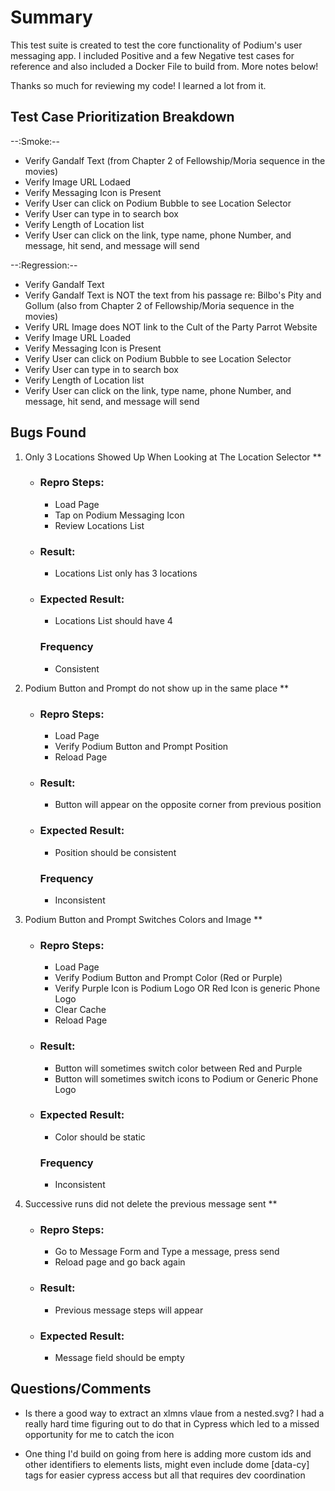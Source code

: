 # Summary 
This test suite is created to test the core functionality of Podium's user messaging app. I included Positive and a few Negative test cases for reference and also included a Docker File to build from. More notes below!

Thanks so much for reviewing my code! I learned a lot from it.

## Test Case Prioritization Breakdown ##
--:Smoke:--
- Verify Gandalf Text (from Chapter 2 of Fellowship/Moria sequence in the movies)
- Verify Image URL Lodaed
- Verify Messaging Icon is Present
- Verify User can click on Podium Bubble to see Location Selector
- Verify User can type in to search box
- Verify Length of Location list
- Verify User can click on the link, type name, phone Number, and message, hit send, and message will send

--:Regression:--
- Verify Gandalf Text
- Verify Gandalf Text is NOT the text from his passage re: Bilbo's Pity and Gollum (also from Chapter 2 of Fellowship/Moria sequence in the movies)
- Verify URL Image does NOT link to the Cult of the Party Parrot Website
- Verify Image URL Loaded
- Verify Messaging Icon is Present
- Verify User can click on Podium Bubble to see Location Selector
- Verify User can type in to search box
- Verify Length of Location list
- Verify User can click on the link, type name, phone Number, and message, hit send, and message will send


## Bugs Found
1. Only 3 Locations Showed Up When Looking at The Location Selector **
    - ### Repro Steps: 
        - Load Page
        - Tap on Podium Messaging Icon
        - Review Locations List
    - ### Result: 
        - Locations List only has 3 locations
    - ### Expected Result:
        - Locations List should have 4
      ### Frequency
       - Consistent

2. Podium Button and Prompt do not show up in the same place **
    - ### Repro Steps: 
        - Load Page
        - Verify Podium Button and Prompt Position
        - Reload Page
    - ### Result: 
        - Button will appear on the opposite corner from previous position
    - ### Expected Result:
        - Position should be consistent
      ### Frequency
       - Inconsistent

3. Podium Button and Prompt Switches Colors and Image **
    - ### Repro Steps: 
        - Load Page
        - Verify Podium Button and Prompt Color (Red or Purple)
        - Verify Purple Icon is Podium Logo OR Red Icon is generic Phone Logo
        - Clear Cache
        - Reload Page
    - ### Result: 
        - Button will sometimes switch color between Red and Purple
        - Button will sometimes switch icons to Podium or Generic Phone Logo
    - ### Expected Result:
        - Color should be static
      ### Frequency
       - Inconsistent

4. Successive runs did not delete the previous message sent **
    - ### Repro Steps: 
        - Go to Message Form and Type a message, press send
        - Reload page and go back again
    - ### Result: 
        - Previous message steps will appear
    - ### Expected Result:
        - Message field should be empty

## Questions/Comments ##
- Is there a good way to extract an xlmns vlaue from a nested.svg? I had a really hard time figuring out to do that in Cypress which led to a missed opportunity for me to catch the icon

- One thing I'd build on going from here is adding more custom ids and other identifiers to elements lists, might even include dome [data-cy] tags for easier cypress access but all that requires dev coordination